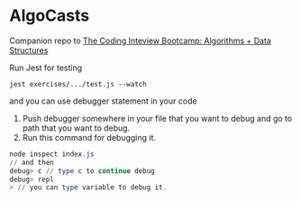 # AlgoCasts

Companion repo to [The Coding Inteview Bootcamp: Algorithms + Data Structures](https://www.udemy.com/course/coding-interview-bootcamp-algorithms-and-data-structure/)

Run Jest for testing
```
jest exercises/.../test.js --watch
```

and you can use debugger statement in your code
1. Push debugger somewhere in your file that you want to debug and go to path that you want to debug.
2. Run this command for debugging it.
```powershell
node inspect index.js
// and then
debug> c // type c to continue debug
debug> repl
> // you can type variable to debug it.
```